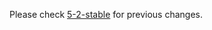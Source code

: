 

Please check [5-2-stable](https://github.com/rails/rails/blob/5-2-stable/activesupport/CHANGELOG.md) for previous changes.
